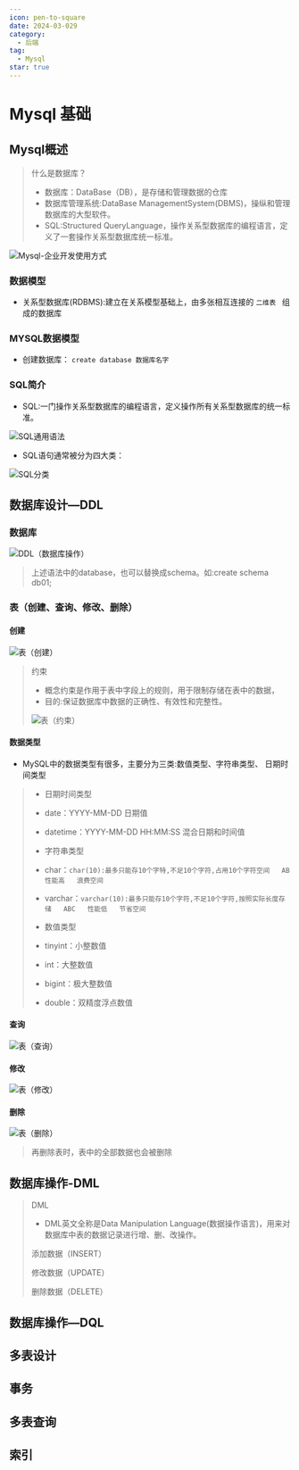 ```yaml
---
icon: pen-to-square
date: 2024-03-029
category:
  - 后端
tag:
  - Mysql
star: true
---
```


# Mysql 基础

## Mysql概述

> 什么是数据库？
>
> - 数据库：DataBase（DB），是存储和管理数据的仓库
> - 数据库管理系统:DataBase ManagementSystem(DBMS)，操纵和管理数据库的大型软件。
> - SQL:Structured QueryLanguage，操作关系型数据库的编程语言，定义了一套操作关系型数据库统一标准。

![Mysql-企业开发使用方式](./images/Mysql-企业开发使用方式.png)

### 数据模型

- 关系型数据库(RDBMS):建立在关系模型基础上，由多张相互连接的   `二维表 `   组成的数据库

### MYSQL数据模型

- 创建数据库： `create database 数据库名字`

### SQL简介

- SQL:一门操作关系型数据库的编程语言，定义操作所有关系型数据库的统一标准。

![SQL通用语法](./images/SQL通用语法.png)

- SQL语句通常被分为四大类：

![SQL分类](./images/SQL分类.png)

## 数据库设计—DDL

### 数据库

![DDL（数据库操作）](./images/DDL（数据库操作）.png)

> 上述语法中的database，也可以替换成schema。如:create schema db01;

### 表（创建、查询、修改、删除）

#### 创建

![表（创建）](./images/表（创建）.png)

> 约束
>
> - 概念约束是作用于表中字段上的规则，用于限制存储在表中的数据，
> - 目的:保证数据库中数据的正确性、有效性和完整性。
>
> ![表（约束）](./images/表（约束）.png)

#### 数据类型

- MySQL中的数据类型有很多，主要分为三类:数值类型、字符串类型、
  日期时间类型

>- 日期时间类型
>  - date：YYYY-MM-DD 日期值
>  - datetime：YYYY-MM-DD HH:MM:SS 混合日期和时间值
>- 字符串类型
>  - char：`char(10):最多只能存10个字特,不足10个字符,占用10个字符空间   AB   性能高   浪费空间`
>  - varchar：`varchar(10):最多只能存10个字符,不足10个字符,按照实际长度存储   ABC   性能低   节省空间`
>
>- 数值类型
>  - tinyint：小整数值
>  - int：大整数值
>  - bigint：极大整数值
>  - double：双精度浮点数值

#### 查询

![表（查询）](./images/表（查询）.png)

#### 修改

![表（修改）](./images/表（修改）.png)

#### 删除

![表（删除）](./images/表（删除）.png)

> 再删除表时，表中的全部数据也会被删除

## 数据库操作-DML

> DML
>
> - DML英文全称是Data Manipulation Language(数据操作语言)，用来对数据库中表的数据记录进行增、删、改操作。
>
> 添加数据（INSERT）
>
> 修改数据（UPDATE）
>
> 删除数据（DELETE）



## 数据库操作—DQL

## 多表设计

## 事务

## 多表查询

## 索引